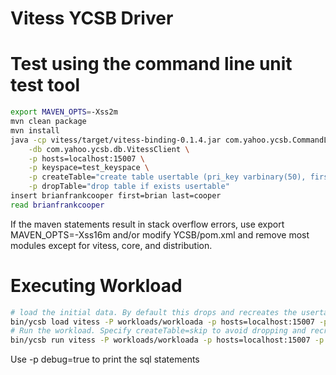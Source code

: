 Vitess YCSB Driver
==================

# Test using the command line unit test tool

  ```sh
  export MAVEN_OPTS=-Xss2m
  mvn clean package
  mvn install
  java -cp vitess/target/vitess-binding-0.1.4.jar com.yahoo.ycsb.CommandLine \
      -db com.yahoo.ycsb.db.VitessClient \
      -p hosts=localhost:15007 \
      -p keyspace=test_keyspace \
      -p createTable="create table usertable (pri_key varbinary(50), first varbinary(50), last varbinary(50), keyspace_id varbinary(50) NOT NULL, primary key (pri_key)) Engine=InnoDB" \
      -p dropTable="drop table if exists usertable"
  insert brianfrankcooper first=brian last=cooper
  read brianfrankcooper
  ```

  If the maven statements result in stack overflow errors, use export MAVEN_OPTS=-Xss16m and/or modify YCSB/pom.xml and remove most modules except for vitess, core, and distribution.

# Executing Workload

  ```sh
  # load the initial data. By default this drops and recreates the usertable with 9 fields and keyspace_id
  bin/ycsb load vitess -P workloads/workloada -p hosts=localhost:15007 -p keyspace=test_keyspace
  # Run the workload. Specify createTable=skip to avoid dropping and recreating the usertable, else the loaded data will be lost.
  bin/ycsb run vitess -P workloads/workloada -p hosts=localhost:15007 -p keyspace=test_keyspace -p createTable=skip
  ```
  Use -p debug=true to print the sql statements

